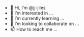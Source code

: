 - 👋 Hi, I’m @jj-jiles
- 👀 I’m interested in ...
- 🌱 I’m currently learning ...
- 💞️ I’m looking to collaborate on ...
- 📫 How to reach me ...

<!---
jj-jiles/jj-jiles is a ✨ special ✨ repository because its `README.md` (this file) appears on your GitHub profile.
You can click the Preview link to take a look at your changes.
--->
